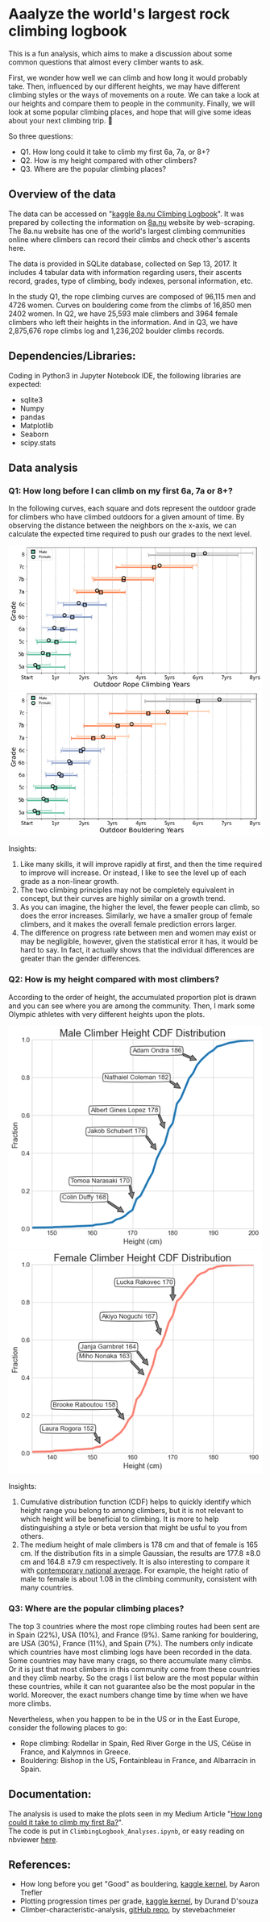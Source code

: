 # Aaalyze the world's largest rock climbing logbook
This is a fun analysis, which aims to make a discussion about some common questions that almost every climber wants to ask. 

First, we wonder how well we can climb and how long it would probably take. Then, influenced by our different heights, we may have different climbing styles or the ways of movements on a route. We can take a look at our heights and compare them to people in the community. Finally, we will look at some popular climbing places, and hope that will give some ideas about your next climbing trip. :climbing:  

So three questions:
* Q1. How long could it take to climb my first 6a, 7a, or 8+?
* Q2. How is my height compared with other climbers?
* Q3. Where are the popular climbing places?

## Overview of the data
The data can be accessed on "[kaggle 8a.nu Climbing Logbook](https://www.kaggle.com/dcohen21/8anu-climbing-logbook)". It was prepared by collecting the information on [8a.nu](https://www.8a.nu) website by web-scraping. The 8a.nu website has one of the world's largest climbing communities online where climbers can record their climbs and check other's ascents here.

The data is provided in SQLite database, collected on Sep 13, 2017. It includes 4 tabular data with information regarding users, their ascents record, grades, type of climbing, body indexes, personal information, etc.

In the study Q1, the rope climbing curves are composed of 96,115 men and 4726 women. Curves on bouldering come from the climbs of 16,850 men 2402 women.
In Q2, we have 25,593 male climbers and 3964 female climbers who left their heights in the information.
And in Q3, we have 2,875,676 rope climbs log and 1,236,202 boulder climbs records.

## Dependencies/Libraries:
Coding in Python3 in Jupyter Notebook IDE, the following libraries are expected: 
* sqlite3
* Numpy
* pandas
* Matplotlib
* Seaborn
* scipy.stats

## Data analysis
### Q1: How long before I can climb on my first 6a, 7a or 8+?
In the following curves, each square and dots represent the outdoor grade for climbers who have climbed outdoors for a given amount of time. By observing the distance between the neighbors on the x-axis, we can calculate the expected time required to push our grades to the next level.

![progress_rope](plot/progress_rope.png)
![progress_bouldering](plot/progress_bouldering.png)

Insights:
1. Like many skills, it will improve rapidly at first, and then the time required to improve will increase. Or instead, I like to see the level up of each grade as a non-linear growth.
2. The two climbing principles may not be completely equivalent in concept, but their curves are highly similar on a growth trend.
3. As you can imagine, the higher the level, the fewer people can climb, so does the error increases. Similarly, we have a smaller group of female climbers, and it makes the overall female prediction errors larger.
4. The difference on progress rate between men and women may exist or may be negligible, however, given the statistical error it has, it would be hard to say. In fact, it actually shows that the individual differences are greater than the gender differences.

### Q2: How is my height compared with most climbers?
According to the order of height, the accumulated proportion plot is drawn and you can see where you are among the community. Then, I mark some Olympic athletes with very different heights upon the plots. 

![MaleHeightCDF](plot/MaleHeightCDF.png)
![FemaleHeightCDF](plot/FemaleHeightCDF.png)

Insights:
1. Cumulative distribution function (CDF) helps to quickly identify which height range you belong to among climbers, but it is not relevant to which height will be beneficial to climbing. It is more to help distinguishing a style or beta version that might be usful to you from others.
2. The medium height of male climbers is 178 cm and that of female is 165 cm. If the distribution fits in a simple Gaussian, the results are 177.8 ±8.0 cm and 164.8 ±7.9 cm respectively. It is also interesting to compare it with [contemporary national average](https://en.wikipedia.org/wiki/Average_human_height_by_country). For example, the height ratio of male to female is about 1.08 in the climbing community, consistent with many countries.

### Q3: Where are the popular climbing places?
The top 3 countries where the most rope climbing routes had been sent are in Spain (22%), USA (10%), and France (9%). Same ranking for bouldering, are USA (30%), France (11%), and Spain (7%). The numbers only indicate which countries have most climbing logs have been recorded in the data. Some countries may have many crags, so there accumulate many climbs. Or it is just that most climbers in this community come from these countries and they climb nearby. So the crags I list below are the most popular within these countries, while it can not guarantee also be the most popular in the world. Moreover, the exact numbers change time by time when we have more climbs.

Nevertheless, when you happen to be in the US or in the East Europe, consider the following places to go:
* Rope climbing: Rodellar	in Spain, Red River Gorge in the US, Céüse in France, and Kalymnos in Greece.  
* Bouldering: Bishop in the US, Fontainbleau in France, and Albarracín in Spain. 


## Documentation:
The analysis is used to make the plots seen in my Medium Article "[How long could it take to climb my first 8a?](https://kate-d.medium.com/how-long-could-it-take-to-climb-my-first-8a-d841f2573518)".   
The code is put in `ClimbingLogbook_Analyses.ipynb`, or easy reading on nbviewer [here](https://nbviewer.org/github/yduh/climberStat/blob/main/ClimbingLogbook_Analyses.ipynb).

## References:
* How long before you get "Good" as bouldering, [kaggle kernel](https://www.kaggle.com/aarontrefler/how-long-before-you-get-good-at-bouldering), by Aaron Trefler
* Plotting progression times per grade, [kaggle kernel](https://www.kaggle.com/durand1/plotting-progression-times-per-grade), by Durand D'souza
* Climber-characteristic-analysis, [gitHub repo](https://github.com/stevebachmeier/climber-characteristic-analysis), by stevebachmeier
